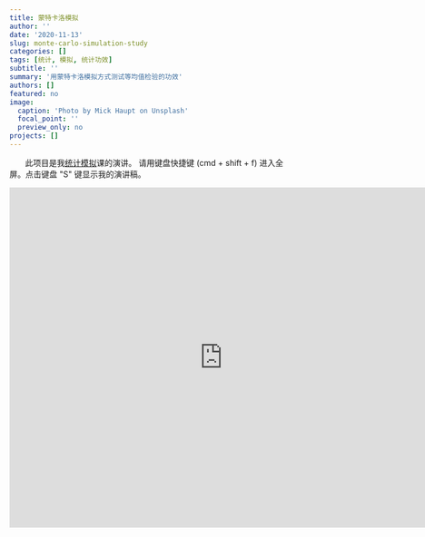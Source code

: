 ```yaml
---
title: 蒙特卡洛模拟
author: ''
date: '2020-11-13'
slug: monte-carlo-simulation-study
categories: []
tags: [统计, 模拟, 统计功效]
subtitle: ''
summary: '用蒙特卡洛模拟方式测试等均值检验的功效'
authors: []
featured: no
image:
  caption: 'Photo by Mick Haupt on Unsplash'
  focal_point: ''
  preview_only: no
projects: []
---
```


&nbsp;&nbsp;&nbsp;&nbsp;&nbsp;&nbsp; 此项目是我[统计模拟](https://www.kenyon.edu/academics/departments-and-majors/mathematics-statistics/academic-program-requirements/courses-in-statistics/)课的演讲。 请用键盘快捷键 (cmd + shift + f) 进入全屏。点击键盘 "S" 键显示我的演讲稿。

<iframe src="https://docs.google.com/presentation/d/e/2PACX-1vRLKjvxafrOkd1P16bRDnQ8WrCNHgBFqHxbvNShrldeFKyUt7ouZrQMpXnhksVViyYTwzX1uQ2mdtjP/embed?start=false&loop=false&delayms=3000" frameborder="0" width="750" height="600" allowfullscreen="true" mozallowfullscreen="true" webkitallowfullscreen="true"></iframe>

